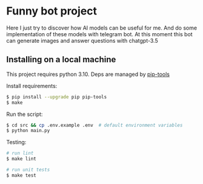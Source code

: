 # Funny bot project
     
Here I just try to discover how AI models can be useful for me. And do some implementation of these models with telegram bot. At this moment this bot can generate images and answer questions with chatgpt-3.5

## Installing on a local machine
This project requires python 3.10. Deps are managed by [pip-tools](https://github.com/jazzband/pip-tools)

Install requirements:

```bash
$ pip install --upgrade pip pip-tools
$ make
```

Run the script:

```bash
$ cd src && cp .env.example .env  # default environment variables
$ python main.py
```

Testing:
```bash
# run lint
$ make lint

# run unit tests
$ make test
```